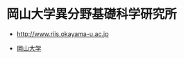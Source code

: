 # 岡山大学異分野基礎科学研究所


* http://www.riis.okayama-u.ac.jp

[](http://www.riis.okayama-u.ac.jp/wp-content/uploads/2016/10/Logo.png)


* [岡山大学](岡山大学.md)




